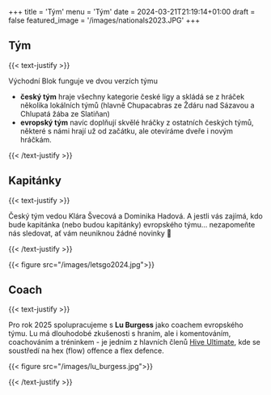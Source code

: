 +++
title = 'Tým'
menu = 'Tým'
date = 2024-03-21T21:19:14+01:00
draft = false
featured_image = '/images/nationals2023.JPG'
+++

## Tým

{{< text-justify >}}

Východní Blok funguje ve dvou verzích týmu

- **český tým** hraje všechny kategorie české ligy a skládá se z hráček několika lokálních týmů (hlavně Chupacabras ze Ždáru nad Sázavou a Chlupatá žába ze Slatiňan)
- **evropský tým** navíc doplňují skvělé hráčky z ostatních českých týmů, některé s námi hrají už od začátku, ale otevíráme dveře i novým hráčkám.

{{< /text-justify >}}

## Kapitánky

{{< text-justify >}}

Český tým vedou Klára Švecová a Dominika Hadová. A jestli vás zajímá, kdo bude kapitánka (nebo budou kapitánky) evropského týmu... nezapomeňte nás sledovat, ať vám neuniknou žádné novinky 👀

{{< /text-justify >}}

{{< figure src="/images/letsgo2024.jpg">}}

## Coach

{{< text-justify >}}

Pro rok 2025 spolupracujeme s **Lu Burgess** jako coachem evropského týmu. Lu má dlouhodobé zkušenosti s hraním, ale i komentováním, coachováním a tréninkem - je jedním z hlavních členů [Hive Ultimate](https://hiveultimate.com/), kde se soustředí na hex (flow) offence a flex defence.

{{< figure src="/images/lu_burgess.jpg">}}

{{< /text-justify >}}